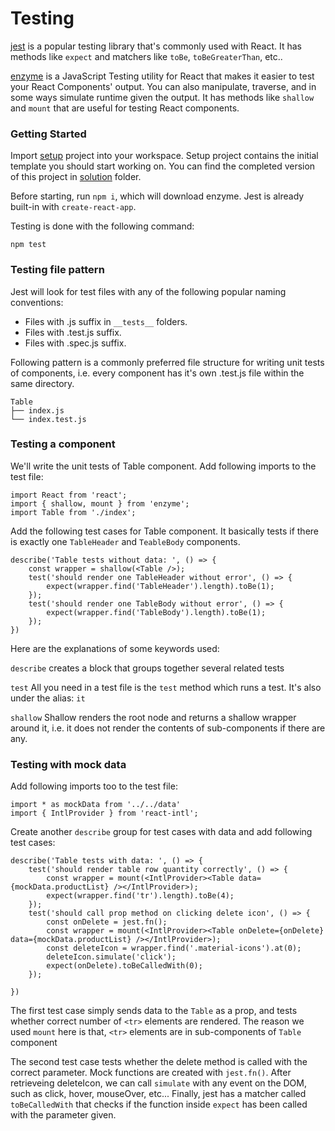 # Testing

[jest](https://github.com/facebook/jest) is a popular testing library that's commonly used with React. It has methods like `expect` and matchers like `toBe`, `toBeGreaterThan`, etc..

[enzyme](https://github.com/airbnb/enzyme) is a JavaScript Testing utility for React that makes it easier to test your React Components' output. You can also manipulate, traverse, and in some ways simulate runtime given the output. It has methods like `shallow` and `mount` that are useful for testing React components.

### Getting Started

Import [setup](setup/) project into your workspace. Setup project contains the initial template you should start working on.
You can find the completed version of this project in [solution](solution/) folder.

Before starting, run `npm i`, which will download enzyme. Jest is already built-in with `create-react-app`.

Testing is done with the following command:

`npm test`

### Testing file pattern

Jest will look for test files with any of the following popular naming conventions:

* Files with .js suffix in `__tests__` folders.
* Files with .test.js suffix.
* Files with .spec.js suffix.

Following pattern is a commonly preferred file structure for writing unit tests of components, i.e. every component has it's own .test.js file within the same directory.

```
Table
├── index.js
└── index.test.js
```

### Testing a component

We'll write the unit tests of Table component. Add following imports to the test file:

```
import React from 'react';
import { shallow, mount } from 'enzyme';
import Table from './index';
```

Add the following test cases for Table component. It basically tests if there is exactly one `TableHeader` and `TeableBody` components.

```
describe('Table tests without data: ', () => {
    const wrapper = shallow(<Table />);
    test('should render one TableHeader without error', () => {
        expect(wrapper.find('TableHeader').length).toBe(1);
    });
    test('should render one TableBody without error', () => {
        expect(wrapper.find('TableBody').length).toBe(1);
    });
})
```

Here are the explanations of some keywords used:

`describe` creates a block that groups together several related tests

`test` All you need in a test file is the `test` method which runs a test. It's also under the alias: `it`

`shallow` Shallow renders the root node and returns a shallow wrapper around it, i.e. it does not render the contents of sub-components if there are any.

### Testing with mock data

Add following imports too to the test file:

```
import * as mockData from '../../data'
import { IntlProvider } from 'react-intl';
```

Create another `describe` group for test cases with data and add following test cases:

```
describe('Table tests with data: ', () => {
    test('should render table row quantity correctly', () => {
        const wrapper = mount(<IntlProvider><Table data={mockData.productList} /></IntlProvider>);
        expect(wrapper.find('tr').length).toBe(4);
    });
    test('should call prop method on clicking delete icon', () => {
        const onDelete = jest.fn();
        const wrapper = mount(<IntlProvider><Table onDelete={onDelete} data={mockData.productList} /></IntlProvider>);
        const deleteIcon = wrapper.find('.material-icons').at(0);
        deleteIcon.simulate('click');
        expect(onDelete).toBeCalledWith(0);
    });

})
```

The first test case simply sends data to the `Table` as a prop, and tests whether correct number of `<tr>` elements are rendered. The reason we used `mount` here is that, `<tr>` elements are in sub-components of `Table` component

The second test case tests whether the delete method is called with the correct parameter. Mock functions are created with `jest.fn()`. After retrieveing deleteIcon, we can call `simulate` with any event on the DOM, such as click, hover, mouseOver, etc... Finally, jest has a matcher called `toBeCalledWith` that checks if the function inside `expect` has been called with the parameter given.
